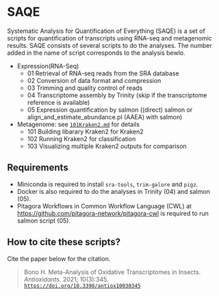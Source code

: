 # SAQE
Systematic Analysis for Quantification of Everything (SAQE) is a set of scripts for quantification of transcripts using RNA-seq and metagenomic results.
SAQE consists of several scripts to do the analyses.
The number added in the name of script corresponds to the analysis bewlo.

- Expression(RNA-Seq)
    - 01 Retrieval of RNA-seq reads from the SRA database
    - 02 Conversion of data format and compression 
    - 03 Trimming and quality control of reads
    - 04 Transcriptome assembly by Trinity (skip if the transcriptome reference is available)
    - 05 Expression quantification by salmon ((direct) salmon or align_and_estimate_abundance.pl (AAEA) with salmon)
- Metagenome: see [`101Kraken2.md`](./101Kraken2.md) for details
    - 101 Building libarary Kraken2 for Kraken2
    - 102 Running Kraken2 for classification
    - 103 Visualizing multiple Kraken2 outputs for comparison 

## Requirements

- Miniconda is required to install `sra-tools`, `trim-galore` and `pigz`.
- Docker is also required to do the analyses in Trinity (04) and salmon (05). 
- Pitagora Workflows in Common Workflow Language (CWL) at https://github.com/pitagora-network/pitagora-cwl is required to run salmon script (05).

## How to cite these scripts?

Cite the paper below for the citation.

> Bono H. Meta-Analysis of Oxidative Transcriptomes in Insects. *Antioxidants*. 2021; 10(3):345. [`https://doi.org/10.3390/antiox10030345`](https://doi.org/10.3390/antiox10030345)
